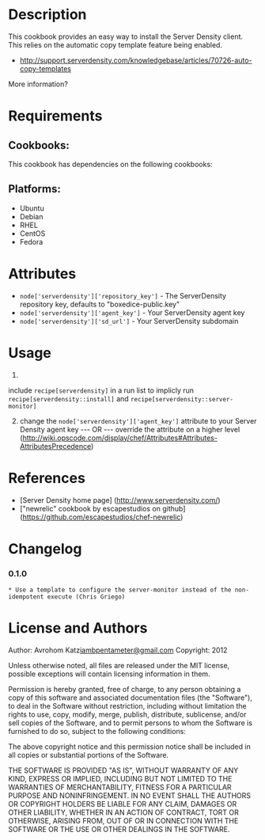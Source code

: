 Description
===========

This cookbook provides an easy way to install the Server Density client.
This relies on the automatic copy template feature being enabled.
* http://support.serverdensity.com/knowledgebase/articles/70726-auto-copy-templates

More information?

Requirements
============

## Cookbooks:

This cookbook has dependencies on the following cookbooks:

## Platforms:

* Ubuntu
* Debian
* RHEL
* CentOS
* Fedora

Attributes
==========

* `node['serverdensity']['repository_key']` - The ServerDensity repository key, defaults to "boxedice-public.key"
* `node['serverdensity']['agent_key']` - Your ServerDensity agent key
* `node['serverdensity']['sd_url']` - Your ServerDensity subdomain

Usage
=====

1)
include `recipe[serverdensity]` in a run list to implicly run `recipe[serverdensity::install]` and `recipe[serverdensity::server-monitor]`

2)
	change the `node['serverdensity']['agent_key']` attribute to your
Server Density agent key
	--- OR ---
	override the attribute on a higher level (http://wiki.opscode.com/display/chef/Attributes#Attributes-AttributesPrecedence)

References
==========

* [Server Density home page] (http://www.serverdensity.com/)
* ["newrelic" cookbook by escapestudios on github] (https://github.com/escapestudios/chef-newrelic)

Changelog
=========

### 0.1.0
    * Use a template to configure the server-monitor instead of the non-idempotent execute (Chris Griego)

License and Authors
===================

Author: Avrohom Katz<iambpentameter@gmail.com>
Copyright: 2012

Unless otherwise noted, all files are released under the MIT license,
possible exceptions will contain licensing information in them.

Permission is hereby granted, free of charge, to any person obtaining a copy
of this software and associated documentation files (the "Software"), to deal
in the Software without restriction, including without limitation the rights
to use, copy, modify, merge, publish, distribute, sublicense, and/or sell
copies of the Software, and to permit persons to whom the Software is
furnished to do so, subject to the following conditions:

The above copyright notice and this permission notice shall be included in
all copies or substantial portions of the Software.

THE SOFTWARE IS PROVIDED "AS IS", WITHOUT WARRANTY OF ANY KIND, EXPRESS OR
IMPLIED, INCLUDING BUT NOT LIMITED TO THE WARRANTIES OF MERCHANTABILITY,
FITNESS FOR A PARTICULAR PURPOSE AND NONINFRINGEMENT. IN NO EVENT SHALL THE
AUTHORS OR COPYRIGHT HOLDERS BE LIABLE FOR ANY CLAIM, DAMAGES OR OTHER
LIABILITY, WHETHER IN AN ACTION OF CONTRACT, TORT OR OTHERWISE, ARISING FROM,
OUT OF OR IN CONNECTION WITH THE SOFTWARE OR THE USE OR OTHER DEALINGS IN
THE SOFTWARE.
